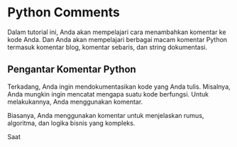 # Python Comments

Dalam tutorial ini, Anda akan mempelajari cara menambahkan komentar ke kode Anda. Dan Anda akan mempelajari berbagai macam komentar Python termasuk komentar blog, komentar sebaris, dan string dokumentasi.

## Pengantar Komentar Python
Terkadang, Anda ingin mendokumentasikan kode yang Anda tulis. Misalnya, Anda mungkin ingin mencatat mengapa suatu kode berfungsi. Untuk melakukannya, Anda menggunakan komentar.

Biasanya, Anda menggunakan komentar untuk menjelaskan rumus, algoritma, dan logika bisnis yang kompleks.

Saat